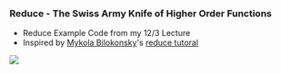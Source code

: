 ### Reduce - The Swiss Army Knife of Higher Order Functions
* Reduce Example Code from my 12/3 Lecture
* Inspired by [Mykola Bilokonsky](https://twitter.com/mykola)'s [reduce tutoral](https://egghead.io/instructors/mykola-bilokonsky?order=ASC)

![](https://github.com/ZLester/reduce-lecture/blob/master/HatchetReduce.png?raw=true)
